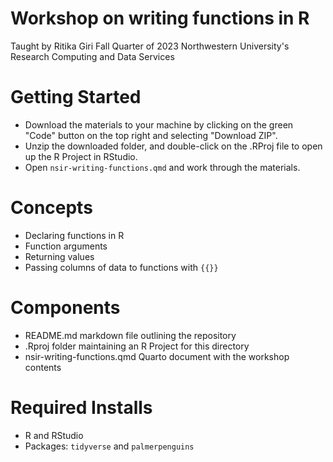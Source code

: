 # Workshop on writing functions in R
Taught by Ritika Giri Fall Quarter of 2023 Northwestern University's Research Computing and Data Services


# Getting Started
* Download the materials to your machine by clicking on the green "Code" button on the top right and selecting "Download ZIP".
* Unzip the downloaded folder, and double-click on the .RProj file to open up the R Project in RStudio.
* Open `nsir-writing-functions.qmd` and work through the materials.


# Concepts

* Declaring functions in R
* Function arguments
* Returning values
* Passing columns of data to functions with `{{}}`


# Components

* README.md markdown file outlining the repository
* .Rproj folder maintaining an R Project for this directory
* nsir-writing-functions.qmd Quarto document with the workshop contents

# Required Installs
* R and RStudio
* Packages: `tidyverse` and `palmerpenguins`